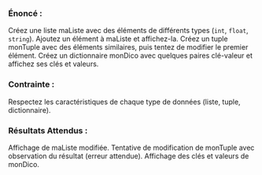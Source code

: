 

### Énoncé :

Créez une liste maListe avec des éléments de différents types (```int```, ```float```, ```string```). Ajoutez un élément à maListe et affichez-la.
Créez un tuple monTuple avec des éléments similaires, puis tentez de modifier le premier élément.
Créez un dictionnaire monDico avec quelques paires clé-valeur et affichez ses clés et valeurs.
   
### Contrainte : 

Respectez les caractéristiques de chaque type de données (liste, tuple, dictionnaire).

### Résultats Attendus :

Affichage de maListe modifiée.
Tentative de modification de monTuple avec observation du résultat (erreur attendue).
Affichage des clés et valeurs de monDico.
